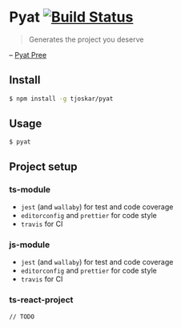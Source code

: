 # Pyat [![Build Status](https://travis-ci.org/tjoskar/pyat.svg?branch=master)](https://travis-ci.org/tjoskar/pyat)

> Generates the project you deserve

– [Pyat Pree](http://gameofthrones.wikia.com/wiki/Pyat_Pree)

## Install

```bash
$ npm install -g tjoskar/pyat
```

## Usage

```
$ pyat
```

## Project setup

### ts-module

- `jest` (and `wallaby`) for test and code coverage
- `editorconfig` and `prettier` for code style
- `travis` for CI

### js-module

- `jest` (and `wallaby`) for test and code coverage
- `editorconfig` and `prettier` for code style
- `travis` for CI

### ts-react-project

```
// TODO
```
